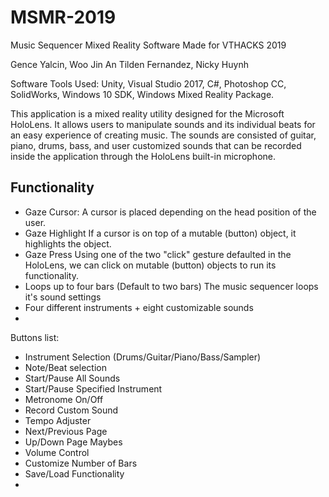 # MSMR-2019
Music Sequencer Mixed Reality Software
Made for VTHACKS 2019

Gence Yalcin, Woo Jin An Tilden Fernandez, Nicky Huynh

Software Tools Used:
Unity, Visual Studio 2017, C#, Photoshop CC, SolidWorks, Windows 10 SDK, Windows Mixed Reality Package.

This application is a mixed reality utility designed for the Microsoft HoloLens. It allows users to manipulate sounds and its individual beats for an easy experience of creating music. The sounds are consisted of guitar, piano, drums, bass, and user customized sounds that can be recorded inside the application through the HoloLens built-in microphone.



Functionality
-------------
- Gaze Cursor:
    A cursor is placed depending on the head position of the user.
- Gaze Highlight
    If a cursor is on top of a mutable (button) object, it highlights the object.
- Gaze Press
    Using one of the two "click" gesture defaulted in the HoloLens, we can click on mutable (button) objects to run its functionality.
- Loops up to four bars (Default to two bars)
    The music sequencer loops it's sound settings 
- Four different instruments + eight customizable sounds
- 


Buttons list:
- Instrument Selection (Drums/Guitar/Piano/Bass/Sampler)
- Note/Beat selection
- Start/Pause All Sounds
- Start/Pause Specified Instrument
- Metronome On/Off
- Record Custom Sound
- Tempo Adjuster
- Next/Previous Page
- Up/Down Page
  Maybes
- Volume Control
- Customize Number of Bars
- Save/Load Functionality
- 
